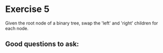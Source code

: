 # Exercise 5
Given the root node of a binary tree, swap the 'left' and 'right' children for each node. 

## Good questions to ask: